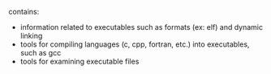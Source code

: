 contains:

- information related to executables such as formats (ex: elf) and dynamic linking
- tools for compiling languages (c, cpp, fortran, etc.) into executables, such as gcc
- tools for examining executable files
